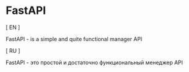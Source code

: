 # FastAPI

[ EN ]

FastAPI - is a simple and quite functional manager API

[ RU ]

FastAPI - это простой и достаточно функциональный менеджер API
